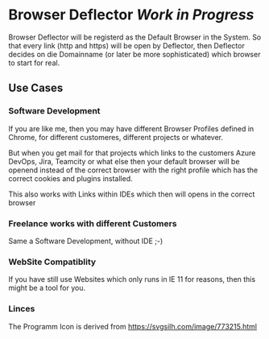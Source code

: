 # Browser Deflector *Work in Progress*

Browser Deflector will be registerd as the Default Browser in the System. So that
every link (http and https) will be open by Deflector, then Deflector decides on
die Domainname (or later be more sophisticated) which browser to start for real.

## Use Cases

### Software Development

If you are like me, then you may have different Browser Profiles defined in Chrome,
for different customeres, different projects or whatever.

But when you get mail for that projects which links to the customers Azure DevOps, Jira,
Teamcity or what else then your default browser will be openend instead of the correct
browser with the right profile which has the correct cookies and plugins installed.

This also works with Links within IDEs which then will opens in the correct browser

### Freelance works with different Customers

Same a Software Development, without IDE ;-)

### WebSite Compatiblity

If you have still use Websites which only runs in IE 11 for reasons, then this might
be a tool for you.




### Linces

The Programm Icon is derived from https://svgsilh.com/image/773215.html
